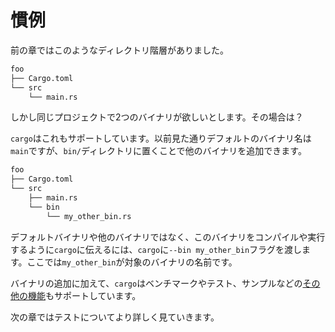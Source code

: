 <!--
# Conventions
-->
# 慣例

<!--
In the previous chapter, we saw the following directory hierarchy:
-->
前の章ではこのようなディレクトリ階層がありました。

```txt
foo
├── Cargo.toml
└── src
    └── main.rs
```

<!--
Suppose that we wanted to have two binaries in the same project, though. What
then?
-->
しかし同じプロジェクトで2つのバイナリが欲しいとします。その場合は？

<!--
It turns out that `cargo` supports this. The default binary name is `main`, as
we saw before, but you can add additional binaries by placing them in a `bin/`
directory:
-->
`cargo`はこれもサポートしています。以前見た通りデフォルトのバイナリ名は`main`ですが、`bin/`ディレクトリに置くことで他のバイナリを追加できます。

```txt
foo
├── Cargo.toml
└── src
    ├── main.rs
    └── bin
        └── my_other_bin.rs
```

<!--
To tell `cargo` to compile or run this binary as opposed to the default or other
binaries, we just pass `cargo` the `--bin my_other_bin` flag, where `my_other_bin`
is the name of the binary we want to work with.
-->
デフォルトバイナリや他のバイナリではなく、このバイナリをコンパイルや実行するように`cargo`に伝えるには、`cargo`に`--bin my_other_bin`フラグを渡します。ここでは`my_other_bin`が対象のバイナリの名前です。

<!--
In addition to extra binaries, `cargo` supports [more features] such as
benchmarks, tests, and examples.
-->
バイナリの追加に加えて、`cargo`はベンチマークやテスト、サンプルなどの[その他の機能][more features]もサポートしています。

<!--
In the next chapter, we will look more closely at tests.
-->
次の章ではテストについてより詳しく見ていきます。

[more features]: https://doc.rust-lang.org/cargo/guide/project-layout.html
